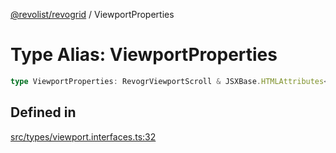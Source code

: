[@revolist/revogrid](README.md) / ViewportProperties

# Type Alias: ViewportProperties

```ts
type ViewportProperties: RevogrViewportScroll & JSXBase.HTMLAttributes<HTMLRevogrViewportScrollElement>;
```

## Defined in

[src/types/viewport.interfaces.ts:32](https://github.com/revolist/revogrid/blob/b7bc91178b5b059b1432f9bb6ddbfab652d2c8cf/src/types/viewport.interfaces.ts#L32)
